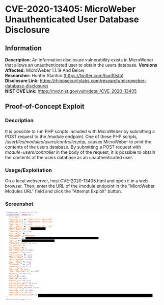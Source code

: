 # CVE-2020-13405: MicroWeber Unauthenticated User Database Disclosure

## Information
**Description:** An information disclosure vulnerability exists in MicroWeber that allows an unauthenticated user to obtain the users database.
**Versions Affected:** MicroWeber 1.1.19 And Below  
**Researcher:** Hunter Stanton (https://twitter.com/hun10sta)  
**Disclosure Link:** https://rhinosecuritylabs.com/research/microweber-database-disclosure/  
**NIST CVE Link:** https://nvd.nist.gov/vuln/detail/CVE-2020-13405  

## Proof-of-Concept Exploit
### Description
It is possible to run PHP scripts included with MicroWeber by submitting a POST request to the /module endpoint. One of these PHP scripts, */userfiles/modules/users/controller.php*, causes MicroWeber to print the contents of the users database. By submitting a POST request with *module=users/controller* in the body of the request, it is possible to obtain the contents of the users database as an unauthenticated user.  

### Usage/Exploitation
On a local webserver, host CVE-2020-13405.html and open it in a web browser. Then, enter the URL of the /module endpoint in the "MicroWeber Modules URL" field and click the "Attempt Exploit" button.  

### Screenshot
![The users database being disclosed by CVE-2020-13405.](poc_image.png)  
